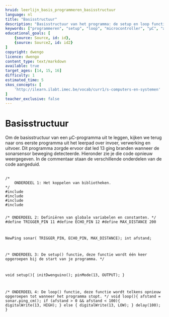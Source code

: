 ```yaml
---
hruid: leerlijn_basis_programmeren_basisstructuur
language: nl
title: "Basisstructuur"
description: "Basisstructuur van het programma: de setup en loop functies."
keywords: ["programmeren", "setup", "loop", "microcontroller", "µC", "arduino", "dwenguino"]
educational_goals: [
    {source: Source, id: id}, 
    {source: Source2, id: id2}
]
copyright: dwengo
licence: dwengo
content_type: text/markdown
available: true
target_ages: [14, 15, 16]
difficulty: 1
estimated_time: 5
skos_concepts: [
    'http://ilearn.ilabt.imec.be/vocab/curr1/s-computers-en-systemen'
]
teacher_exclusive: false
---
```


# Basisstructuur

Om de basisstructuur van een µC-programma uit te leggen, kijken we terug naar ons eerste programma uit het leerpad over invoer, verwerking en uitvoer. Dit programma zorgde ervoor dat led 13 ging branden wanneer de sonarsensor beweging detecteerde. Hieronder zie je die code opnieuw weergegeven. In de commentaar staan de verschillende onderdelen van de code aangeduid.


<div class="dwengo-content code-simulator">
    <pre>
        <code class="language-arduino dwengo-code">
/*
    ONDERDEEL 1: Het koppelen van bibliotheken.
*/
#include <Wire.h>
#include <Dwenguino.h>
#include <LiquidCrystal.h>
#include <NewPing.h>


/*
    ONDERDEEL 2: Definiëren van globale variabelen en constanten.
*/
#define TRIGGER_PIN 11
#define ECHO_PIN 12
#define MAX_DISTANCE 200

NewPing sonar(
    TRIGGER_PIN, 
    ECHO_PIN, 
    MAX_DISTANCE);
int afstand;

/*
    ONDERDEEL 3: De setup() functie, deze functie wordt één keer opgeroepen bij de start van je programma.
*/

void setup(){
    initDwenguino();
    pinMode(13, OUTPUT);
}

/*
    ONDERDEEL 4: De loop() functie, deze functie wordt telkens opnieuw opgeroepen tot wanneer het programma stopt.
*/
void loop(){
    afstand = sonar.ping_cm();
    if (afstand > 0 && afstand < 100){
        digitalWrite(13, HIGH);
    } else {
        digitalWrite(13, LOW);
    }
    delay(100);
}
        </code>
    </pre>
</div>


